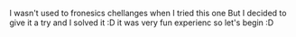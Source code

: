 I wasn't used to fronesics chellanges when I tried this one
But I decided to give it a try and I solved it :D
it was very fun experienc
so let's begin :D

